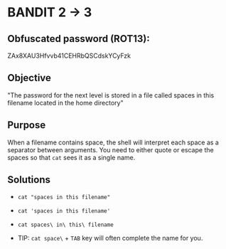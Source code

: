 # BANDIT 2 -> 3

## Obfuscated password (ROT13): 

ZAx8XAU3Hfvvb41CEHRbQSCdskYCyFzk

## Objective

"The password for the next level is stored in a file called spaces in this filename located in the home directory"

## Purpose

When a filename contains space, the shell will interpret each space as a separator between arguments. You need to either quote or escape the spaces so that `cat` sees it as a single name.

## Solutions

- `cat "spaces in this filename"`

- `cat 'spaces in this filename'`

- `cat spaces\ in\ this\ filename`

- TIP: `cat space\` + `TAB` key will often complete the name for you.
